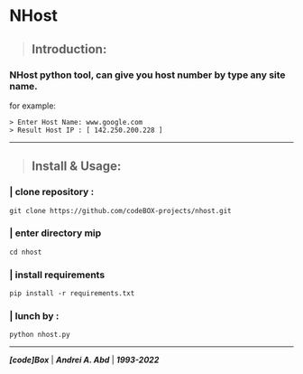 # **NHost**
> ## **Introduction**:
### NHost python tool, can give you host number by type any site name.
for example:
```
> Enter Host Name: www.google.com
> Result Host IP : [ 142.250.200.228 ]
``` 
---
> ## **Install & Usage**:
### **| clone repository :**
```git clone https://github.com/codeBOX-projects/nhost.git```
### **| enter directory mip**
```cd nhost```
### **| install requirements**
```pip install -r requirements.txt ```
### **| lunch by :**
```python nhost.py```

---
***[code]Box*** | ***Andrei A. Abd*** | ***1993-2022***

